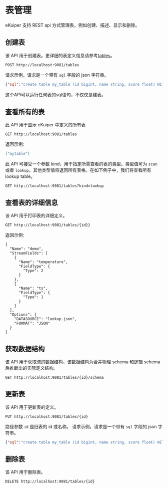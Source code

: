 # 表管理

eKuiper 支持 REST api 方式管理表，例如创建、描述、显示和删除。

## 创建表

该 API 用于创建表。更详细的表定义信息请参考[tables](../../sqls/tables.md)。
```shell
POST http://localhost:9081/tables
```

请求示例，请求是一个带有 `sql` 字段的 json 字符串。
```json
{"sql":"create table my_table (id bigint, name string, score float) WITH ( datasource = \"lookup.json\", FORMAT = \"json\", KEY = \"id\")"}
```
这个API可以运行任何表的sql语句，不仅仅是建表。

## 查看所有的表

此 API 用于显示 eKuiper 中定义的所有表
```shell
GET http://localhost:9081/tables
```

返回示例:
```json
["mytable"]
```

此 API 可接受一个参数 kind，用于指定所需查看的表的类型。类型值可为 `scan` 或者 `lookup`。其他类型值将返回所有表格。在如下例子中，我们将查看所有 lookup table。

```shell
GET http://localhost:9081/tables?kind=lookup
```

## 查看表的详细信息

该 API 用于打印表的详细定义。
```shell
GET http://localhost:9081/tables/{id}}
```

返回示例:
```shell
{
  "Name": "demo",
  "StreamFields": [
    {
      "Name": "temperature",
      "FieldType": {
        "Type": 2
      }
    },
    {
      "Name": "ts",
      "FieldType": {
        "Type": 1
      }
    }
  ],
  "Options": {
    "DATASOURCE": "lookup.json",
    "FORMAT": "JSON"
  }
}
```

## 获取数据结构

该 API 用于获取流的数据结构，该数据结构为合并物理 schema 和逻辑 schema后推断出的实际定义结构。

```shell
GET http://localhost:9081/tables/{id}/schema
```

## 更新表

该 API 用于更新表的定义。
```shell
PUT http://localhost:9081/tables/{id}
```

路径参数 `id` 是旧表的 id 或名称。
请求示例，请求是一个带有 `sql` 字段的 json 字符串。
```json
{"sql":"create table my_table (id bigint, name string, score float) WITH ( datasource = \"topic/temperature\", FORMAT = \"json\", KEY = \"id\")"}
```

## 删除表

该 API 用于删除表。
```shell
DELETE http://localhost:9081/tables/{id}
```

